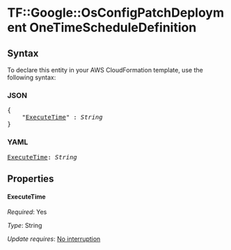 # TF::Google::OsConfigPatchDeployment OneTimeScheduleDefinition

## Syntax

To declare this entity in your AWS CloudFormation template, use the following syntax:

### JSON

<pre>
{
    "<a href="#executetime" title="ExecuteTime">ExecuteTime</a>" : <i>String</i>
}
</pre>

### YAML

<pre>
<a href="#executetime" title="ExecuteTime">ExecuteTime</a>: <i>String</i>
</pre>

## Properties

#### ExecuteTime

_Required_: Yes

_Type_: String

_Update requires_: [No interruption](https://docs.aws.amazon.com/AWSCloudFormation/latest/UserGuide/using-cfn-updating-stacks-update-behaviors.html#update-no-interrupt)


